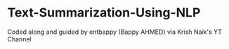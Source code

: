 # Text-Summarization-Using-NLP
Coded along and guided by entbappy (Bappy AHMED) via Krish Naik's YT Channel

